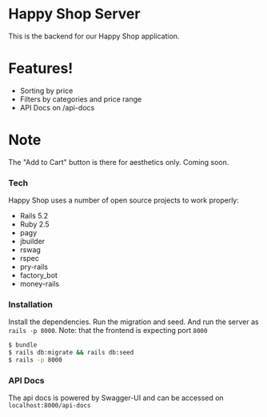 # Happy Shop Server

This is the backend for our Happy Shop application.


# Features!

  - Sorting by price
  - Filters by categories and price range
  - API Docs on /api-docs

# Note
The "Add to Cart" button is there for aesthetics only. Coming soon.

### Tech

Happy Shop uses a number of open source projects to work properly:

* Rails 5.2
* Ruby 2.5
* pagy
* jbuilder
* rswag
* rspec
* pry-rails
* factory_bot
* money-rails

### Installation
Install the dependencies. Run the migration and seed. And run the server as `rails -p 8000`. Note: that the frontend is expecting port `8000`

```sh
$ bundle
$ rails db:migrate && rails db:seed
$ rails -p 8000
```

### API Docs

The api docs is powered by Swagger-UI and can be accessed on `localhost:8000/api-docs`


